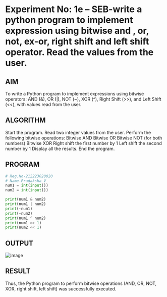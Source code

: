 # Experiment No: 1e – SEB-write a python program to  implement expression using  bitwise and , or, not, ex-or, right shift and left shift operator. Read the values from the user.

## AIM  
To write a Python program to implement expressions using bitwise operators: AND (&), OR (|), NOT (~), XOR (^), Right Shift (>>), and Left Shift (<<), with values read from the user.

## ALGORITHM  
Start the program.
Read two integer values from the user.
Perform the following bitwise operations:
Bitwise AND
Bitwise OR
Bitwise NOT (for both numbers)
Bitwise XOR
Right shift the first number by 1
Left shift the second number by 1
Display all the results.
End the program.

## PROGRAM
```python
# Reg.No-212223020020
# Name-Pradaksha V
num1 = int(input())
num2 = int(input())

print(num1 & num2)
print(num1 | num2)
print(~num1)
print(~num2)
print(num1 ^ num2)
print(num1 >> 1)
print(num2 << 1)


```


## OUTPUT
![image](https://github.com/user-attachments/assets/484a3525-aa39-409f-bff9-d52a2cd5d250)

## RESULT
Thus, the Python program to perform bitwise operations (AND, OR, NOT, XOR, right shift, left shift) was successfully executed.
